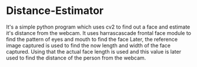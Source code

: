 # Distance-Estimator
It's a simple python program which uses cv2 to find out a face and estimate it's distance from the webcam. 
It uses harrascascade frontal face module to find the pattern of eyes and mouth to find the face
Later, the reference image captured is used to find the now length and width of the face captured.
Using that the actual face length is used and this value is later used to find the distance of the person from the webcam.
